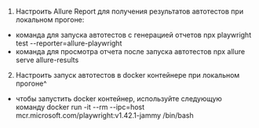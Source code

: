 1) Настроить Allure Report для получения результатов автотестов при локальном прогоне: 
- команда для запуска автотестов с генерацией отчетов
npx playwright test --reporter=allure-playwright
- команда для просмотра отчета после запуска автотестов
npx allure serve allure-results

2) Настроить запуск автотестов в docker контейнере при локальном прогоне^
- чтобы запустить docker контейнер, используйте следующую команду
docker run -it --rm --ipc=host mcr.microsoft.com/playwright:v1.42.1-jammy /bin/bash